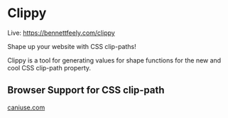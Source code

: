 # Clippy

Live: https://bennettfeely.com/clippy

Shape up your website with CSS clip-paths!

Clippy is a tool for generating values for shape functions for the new and cool CSS clip-path property.

## Browser Support for CSS clip-path

[caniuse.com](http://caniuse.com/#search=clip-path)
